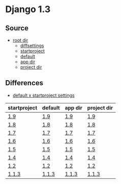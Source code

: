# Django 1.3 #

## Source ##

-   [root dir](https://github.com/fmierlo/django-default-settings/blob/master/release/1.3)
    -   [diffsettings](https://github.com/fmierlo/django-default-settings/blob/master/release/1.3/diff_settings.py)
    -   [startproject](https://github.com/fmierlo/django-default-settings/blob/master/release/1.3/startproject_settings.py)
    -   [default](https://github.com/fmierlo/django-default-settings/blob/master/release/1.3/default_settings.py)
    -   [app dir](https://github.com/fmierlo/django-default-settings/blob/master/release/1.3/app)
    -   [project dir](https://github.com/fmierlo/django-default-settings/blob/master/release/1.3/project)

## Differences ##

-   [default x startproject settings](https://github.com/fmierlo/django-default-settings/blob/master/diff/1.3/default_startproject.diff)

| startproject | default | app dir | project dir |
| --- | --- | --- | --- |
| [1.9](https://github.com/fmierlo/django-default-settings/blob/master/diff/1.3/startproject_1.9_1.3.diff) | [1.9](https://github.com/fmierlo/django-default-settings/blob/master/diff/1.3/default_1.9_1.3.diff) | [1.9](https://github.com/fmierlo/django-default-settings/blob/master/diff/1.3/app_1.9_1.3.diff) | [1.9](https://github.com/fmierlo/django-default-settings/blob/master/diff/1.3/project_1.9_1.3.diff) |
| [1.8](https://github.com/fmierlo/django-default-settings/blob/master/diff/1.3/startproject_1.8_1.3.diff) | [1.8](https://github.com/fmierlo/django-default-settings/blob/master/diff/1.3/default_1.8_1.3.diff) | [1.8](https://github.com/fmierlo/django-default-settings/blob/master/diff/1.3/app_1.8_1.3.diff) | [1.8](https://github.com/fmierlo/django-default-settings/blob/master/diff/1.3/project_1.8_1.3.diff) |
| [1.7](https://github.com/fmierlo/django-default-settings/blob/master/diff/1.3/startproject_1.7_1.3.diff) | [1.7](https://github.com/fmierlo/django-default-settings/blob/master/diff/1.3/default_1.7_1.3.diff) | [1.7](https://github.com/fmierlo/django-default-settings/blob/master/diff/1.3/app_1.7_1.3.diff) | [1.7](https://github.com/fmierlo/django-default-settings/blob/master/diff/1.3/project_1.7_1.3.diff) |
| [1.6](https://github.com/fmierlo/django-default-settings/blob/master/diff/1.3/startproject_1.6_1.3.diff) | [1.6](https://github.com/fmierlo/django-default-settings/blob/master/diff/1.3/default_1.6_1.3.diff) | [1.6](https://github.com/fmierlo/django-default-settings/blob/master/diff/1.3/app_1.6_1.3.diff) | [1.6](https://github.com/fmierlo/django-default-settings/blob/master/diff/1.3/project_1.6_1.3.diff) |
| [1.5](https://github.com/fmierlo/django-default-settings/blob/master/diff/1.3/startproject_1.5_1.3.diff) | [1.5](https://github.com/fmierlo/django-default-settings/blob/master/diff/1.3/default_1.5_1.3.diff) | [1.5](https://github.com/fmierlo/django-default-settings/blob/master/diff/1.3/app_1.5_1.3.diff) | [1.5](https://github.com/fmierlo/django-default-settings/blob/master/diff/1.3/project_1.5_1.3.diff) |
| [1.4](https://github.com/fmierlo/django-default-settings/blob/master/diff/1.3/startproject_1.4_1.3.diff) | [1.4](https://github.com/fmierlo/django-default-settings/blob/master/diff/1.3/default_1.4_1.3.diff) | [1.4](https://github.com/fmierlo/django-default-settings/blob/master/diff/1.3/app_1.4_1.3.diff) | [1.4](https://github.com/fmierlo/django-default-settings/blob/master/diff/1.3/project_1.4_1.3.diff) |
| [1.2](https://github.com/fmierlo/django-default-settings/blob/master/diff/1.3/startproject_1.2_1.3.diff) | [1.2](https://github.com/fmierlo/django-default-settings/blob/master/diff/1.3/default_1.2_1.3.diff) | [1.2](https://github.com/fmierlo/django-default-settings/blob/master/diff/1.3/app_1.2_1.3.diff) | [1.2](https://github.com/fmierlo/django-default-settings/blob/master/diff/1.3/project_1.2_1.3.diff) |
| [1.1.3](https://github.com/fmierlo/django-default-settings/blob/master/diff/1.3/startproject_1.1.3_1.3.diff) | [1.1.3](https://github.com/fmierlo/django-default-settings/blob/master/diff/1.3/default_1.1.3_1.3.diff) | [1.1.3](https://github.com/fmierlo/django-default-settings/blob/master/diff/1.3/app_1.1.3_1.3.diff) | [1.1.3](https://github.com/fmierlo/django-default-settings/blob/master/diff/1.3/project_1.1.3_1.3.diff) |
